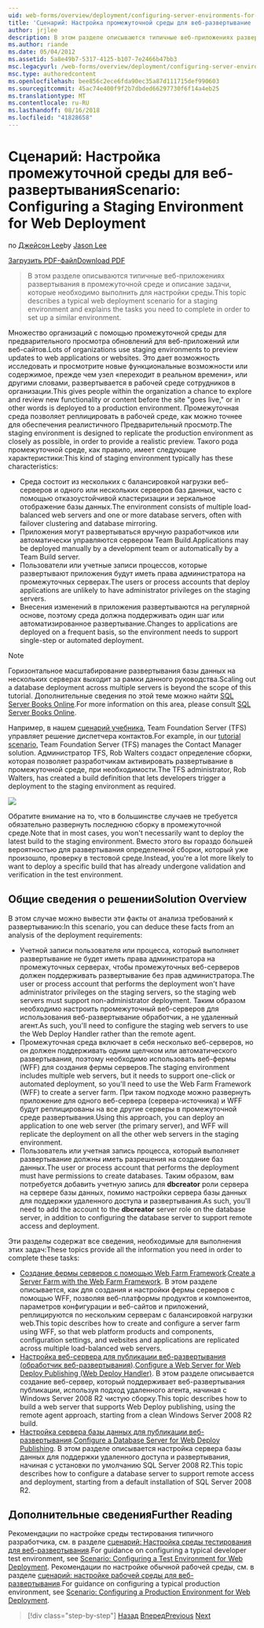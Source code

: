 ```yaml
---
uid: web-forms/overview/deployment/configuring-server-environments-for-web-deployment/scenario-configuring-a-staging-environment-for-web-deployment
title: 'Сценарий: Настройка промежуточной среды для веб-развертывание | Документация Майкрософт'
author: jrjlee
description: В этом разделе описываются типичные веб-приложениях развертывания в промежуточной среде и описание задачи, которые вам потребуется выполнить действия, чтобы настроить аналогичные env...
ms.author: riande
ms.date: 05/04/2012
ms.assetid: 5a8e49b7-5317-4125-b107-7e2466b47bb3
msc.legacyurl: /web-forms/overview/deployment/configuring-server-environments-for-web-deployment/scenario-configuring-a-staging-environment-for-web-deployment
msc.type: authoredcontent
ms.openlocfilehash: bee856c2ece6fda90ec35a87d111715def990603
ms.sourcegitcommit: 45ac74e400f9f2b7dbded66297730f6f14a4eb25
ms.translationtype: MT
ms.contentlocale: ru-RU
ms.lasthandoff: 08/16/2018
ms.locfileid: "41828658"
---
```

<a name="scenario-configuring-a-staging-environment-for-web-deployment"></a><span data-ttu-id="c8a65-103">Сценарий: Настройка промежуточной среды для веб-развертывания</span><span class="sxs-lookup"><span data-stu-id="c8a65-103">Scenario: Configuring a Staging Environment for Web Deployment</span></span>
====================
<span data-ttu-id="c8a65-104">по [Джейсон Lee](https://github.com/jrjlee)</span><span class="sxs-lookup"><span data-stu-id="c8a65-104">by [Jason Lee](https://github.com/jrjlee)</span></span>

[<span data-ttu-id="c8a65-105">Загрузить PDF-файл</span><span class="sxs-lookup"><span data-stu-id="c8a65-105">Download PDF</span></span>](https://msdnshared.blob.core.windows.net/media/MSDNBlogsFS/prod.evol.blogs.msdn.com/CommunityServer.Blogs.Components.WeblogFiles/00/00/00/63/56/8130.DeployingWebAppsInEnterpriseScenarios.pdf)

> <span data-ttu-id="c8a65-106">В этом разделе описываются типичные веб-приложениях развертывания в промежуточной среде и описание задачи, которые необходимо выполнить для настройки среды.</span><span class="sxs-lookup"><span data-stu-id="c8a65-106">This topic describes a typical web deployment scenario for a staging environment and explains the tasks you need to complete in order to set up a similar environment.</span></span>


<span data-ttu-id="c8a65-107">Множество организаций с помощью промежуточной среды для предварительного просмотра обновлений для веб-приложений или веб-сайтов.</span><span class="sxs-lookup"><span data-stu-id="c8a65-107">Lots of organizations use staging environments to preview updates to web applications or websites.</span></span> <span data-ttu-id="c8a65-108">Это дает возможность исследовать и просмотрите новые функциональные возможности или содержимое, прежде чем узел «переходит в реальном времени», или другими словами, развертывается в рабочей среде сотрудников в организации.</span><span class="sxs-lookup"><span data-stu-id="c8a65-108">This gives people within the organization a chance to explore and review new functionality or content before the site "goes live," or in other words is deployed to a production environment.</span></span> <span data-ttu-id="c8a65-109">Промежуточная среда позволяет реплицировать в рабочей среде, как можно точнее для обеспечения реалистичного Предварительный просмотр.</span><span class="sxs-lookup"><span data-stu-id="c8a65-109">The staging environment is designed to replicate the production environment as closely as possible, in order to provide a realistic preview.</span></span> <span data-ttu-id="c8a65-110">Такого рода промежуточной среде, как правило, имеет следующие характеристики:</span><span class="sxs-lookup"><span data-stu-id="c8a65-110">This kind of staging environment typically has these characteristics:</span></span>

- <span data-ttu-id="c8a65-111">Среда состоит из нескольких с балансировкой нагрузки веб-серверов и одного или нескольких серверов баз данных, часто с помощью отказоустойчивой кластеризации и зеркальное отображение базы данных.</span><span class="sxs-lookup"><span data-stu-id="c8a65-111">The environment consists of multiple load-balanced web servers and one or more database servers, often with failover clustering and database mirroring.</span></span>
- <span data-ttu-id="c8a65-112">Приложения могут развертываться вручную разработчиков или автоматически управляются сервером Team Build.</span><span class="sxs-lookup"><span data-stu-id="c8a65-112">Applications may be deployed manually by a development team or automatically by a Team Build server.</span></span>
- <span data-ttu-id="c8a65-113">Пользователи или учетные записи процессов, которые развертывают приложения будут иметь права администратора на промежуточных серверах.</span><span class="sxs-lookup"><span data-stu-id="c8a65-113">The users or process accounts that deploy applications are unlikely to have administrator privileges on the staging servers.</span></span>
- <span data-ttu-id="c8a65-114">Внесения изменений в приложения развертываются на регулярной основе, поэтому среда должна поддерживать один шаг или автоматизированное развертывание.</span><span class="sxs-lookup"><span data-stu-id="c8a65-114">Changes to applications are deployed on a frequent basis, so the environment needs to support single-step or automated deployment.</span></span>

> [!NOTE]
> <span data-ttu-id="c8a65-115">Горизонтальное масштабирование развертывания базы данных на нескольких серверах выходит за рамки данного руководства.</span><span class="sxs-lookup"><span data-stu-id="c8a65-115">Scaling out a database deployment across multiple servers is beyond the scope of this tutorial.</span></span> <span data-ttu-id="c8a65-116">Дополнительные сведения по этой теме можно найти [SQL Server Books Online](https://technet.microsoft.com/library/ms130214.aspx).</span><span class="sxs-lookup"><span data-stu-id="c8a65-116">For more information on this area, please consult [SQL Server Books Online](https://technet.microsoft.com/library/ms130214.aspx).</span></span>


<span data-ttu-id="c8a65-117">Например, в нашем [сценарий учебника](../deploying-web-applications-in-enterprise-scenarios/enterprise-web-deployment-scenario-overview.md), Team Foundation Server (TFS) управляет решение диспетчера контактов.</span><span class="sxs-lookup"><span data-stu-id="c8a65-117">For example, in our [tutorial scenario](../deploying-web-applications-in-enterprise-scenarios/enterprise-web-deployment-scenario-overview.md), Team Foundation Server (TFS) manages the Contact Manager solution.</span></span> <span data-ttu-id="c8a65-118">Администратор TFS, Rob Walters создаст определение сборки, которая позволяет разработчикам активировать развертывание в промежуточной среде, при необходимости.</span><span class="sxs-lookup"><span data-stu-id="c8a65-118">The TFS administrator, Rob Walters, has created a build definition that lets developers trigger a deployment to the staging environment as required.</span></span>

![](scenario-configuring-a-staging-environment-for-web-deployment/_static/image1.png)

<span data-ttu-id="c8a65-119">Обратите внимание на то, что в большинстве случаев не требуется обязательно развернуть последнюю сборку в промежуточной среде.</span><span class="sxs-lookup"><span data-stu-id="c8a65-119">Note that in most cases, you won't necessarily want to deploy the latest build to the staging environment.</span></span> <span data-ttu-id="c8a65-120">Вместо этого вы гораздо большей вероятностью для развертывания определенной сборки, который уже произошло, проверку в тестовой среде.</span><span class="sxs-lookup"><span data-stu-id="c8a65-120">Instead, you're a lot more likely to want to deploy a specific build that has already undergone validation and verification in the test environment.</span></span>

## <a name="solution-overview"></a><span data-ttu-id="c8a65-121">Общие сведения о решении</span><span class="sxs-lookup"><span data-stu-id="c8a65-121">Solution Overview</span></span>

<span data-ttu-id="c8a65-122">В этом случае можно вывести эти факты от анализа требований к развертыванию:</span><span class="sxs-lookup"><span data-stu-id="c8a65-122">In this scenario, you can deduce these facts from an analysis of the deployment requirements:</span></span>

- <span data-ttu-id="c8a65-123">Учетной записи пользователя или процесса, который выполняет развертывание не будет иметь права администратора на промежуточных серверах, чтобы промежуточных веб-серверов должен поддерживать развертывание без прав администратора.</span><span class="sxs-lookup"><span data-stu-id="c8a65-123">The user or process account that performs the deployment won't have administrator privileges on the staging servers, so the staging web servers must support non-administrator deployment.</span></span> <span data-ttu-id="c8a65-124">Таким образом необходимо настроить промежуточный веб-серверов для использования веб-развертывание обработчик, а не удаленный агент.</span><span class="sxs-lookup"><span data-stu-id="c8a65-124">As such, you'll need to configure the staging web servers to use the Web Deploy Handler rather than the remote agent.</span></span>
- <span data-ttu-id="c8a65-125">Промежуточная среда включает в себя несколько веб-серверов, но он должен поддерживать одним щелчком или автоматического развертывания, поэтому необходимо использовать веб-фермы (WFF) для создания фермы серверов.</span><span class="sxs-lookup"><span data-stu-id="c8a65-125">The staging environment includes multiple web servers, but it needs to support one-click or automated deployment, so you'll need to use the Web Farm Framework (WFF) to create a server farm.</span></span> <span data-ttu-id="c8a65-126">При таком подходе можно развернуть приложение для одного веб-сервера (сервера-источника) и WFF будут реплицированы на все другие серверы в промежуточной среде развертывания.</span><span class="sxs-lookup"><span data-stu-id="c8a65-126">Using this approach, you can deploy an application to one web server (the primary server), and WFF will replicate the deployment on all the other web servers in the staging environment.</span></span>
- <span data-ttu-id="c8a65-127">Пользователь или учетная запись процесса, который выполняет развертывание должны иметь разрешения на создание баз данных.</span><span class="sxs-lookup"><span data-stu-id="c8a65-127">The user or process account that performs the deployment must have permissions to create databases.</span></span> <span data-ttu-id="c8a65-128">Таким образом, вам потребуется добавить учетную запись для **dbcreator** роли сервера на сервере базы данных, помимо настройки сервера базы данных для поддержки удаленного доступа и развертывания.</span><span class="sxs-lookup"><span data-stu-id="c8a65-128">As such, you'll need to add the account to the **dbcreator** server role on the database server, in addition to configuring the database server to support remote access and deployment.</span></span>

<span data-ttu-id="c8a65-129">Эти разделы содержат все сведения, необходимые для выполнения этих задач:</span><span class="sxs-lookup"><span data-stu-id="c8a65-129">These topics provide all the information you need in order to complete these tasks:</span></span>

- <span data-ttu-id="c8a65-130">[Создание фермы серверов с помощью Web Farm Framework](creating-a-server-farm-with-the-web-farm-framework.md).</span><span class="sxs-lookup"><span data-stu-id="c8a65-130">[Create a Server Farm with the Web Farm Framework](creating-a-server-farm-with-the-web-farm-framework.md).</span></span> <span data-ttu-id="c8a65-131">В этом разделе описывается, как для создания и настройки фермы серверов с помощью WFF, позволяя веб-платформы продуктов и компонентов, параметров конфигурации и веб-сайтов и приложений, реплицируются по нескольким серверам с балансировкой нагрузки web.</span><span class="sxs-lookup"><span data-stu-id="c8a65-131">This topic describes how to create and configure a server farm using WFF, so that web platform products and components, configuration settings, and websites and applications are replicated across multiple load-balanced web servers.</span></span>
- <span data-ttu-id="c8a65-132">[Настройка веб-сервера для публикации веб-развертывания (обработчик веб-развертывания)](configuring-a-web-server-for-web-deploy-publishing-web-deploy-handler.md).</span><span class="sxs-lookup"><span data-stu-id="c8a65-132">[Configure a Web Server for Web Deploy Publishing (Web Deploy Handler)](configuring-a-web-server-for-web-deploy-publishing-web-deploy-handler.md).</span></span> <span data-ttu-id="c8a65-133">В этом разделе описывается создание веб-сервер, который поддерживает веб-развертывания публикации, используя подход удаленного агента, начиная с Windows Server 2008 R2 чистую сборку.</span><span class="sxs-lookup"><span data-stu-id="c8a65-133">This topic describes how to build a web server that supports Web Deploy publishing, using the remote agent approach, starting from a clean Windows Server 2008 R2 build.</span></span>
- <span data-ttu-id="c8a65-134">[Настройка сервера базы данных для публикации веб-развертывания](configuring-a-database-server-for-web-deploy-publishing.md).</span><span class="sxs-lookup"><span data-stu-id="c8a65-134">[Configure a Database Server for Web Deploy Publishing](configuring-a-database-server-for-web-deploy-publishing.md).</span></span> <span data-ttu-id="c8a65-135">В этом разделе описывается настройка сервера базы данных для поддержки удаленного доступа и развертывания, начиная с установки по умолчанию SQL Server 2008 R2.</span><span class="sxs-lookup"><span data-stu-id="c8a65-135">This topic describes how to configure a database server to support remote access and deployment, starting from a default installation of SQL Server 2008 R2.</span></span>

## <a name="further-reading"></a><span data-ttu-id="c8a65-136">Дополнительные сведения</span><span class="sxs-lookup"><span data-stu-id="c8a65-136">Further Reading</span></span>

<span data-ttu-id="c8a65-137">Рекомендации по настройке среды тестирования типичного разработчика, см. в разделе [сценарий: Настройка среды тестирования для веб-развертывания](scenario-configuring-a-test-environment-for-web-deployment.md).</span><span class="sxs-lookup"><span data-stu-id="c8a65-137">For guidance on configuring a typical developer test environment, see [Scenario: Configuring a Test Environment for Web Deployment](scenario-configuring-a-test-environment-for-web-deployment.md).</span></span> <span data-ttu-id="c8a65-138">Рекомендации по настройке обычной рабочей среды, см. в разделе [сценарий: настройке рабочей среды для веб-развертывания](scenario-configuring-a-production-environment-for-web-deployment.md).</span><span class="sxs-lookup"><span data-stu-id="c8a65-138">For guidance on configuring a typical production environment, see [Scenario: Configuring a Production Environment for Web Deployment](scenario-configuring-a-production-environment-for-web-deployment.md).</span></span>

> [!div class="step-by-step"]
> <span data-ttu-id="c8a65-139">[Назад](scenario-configuring-a-test-environment-for-web-deployment.md)
> [Вперед](scenario-configuring-a-production-environment-for-web-deployment.md)</span><span class="sxs-lookup"><span data-stu-id="c8a65-139">[Previous](scenario-configuring-a-test-environment-for-web-deployment.md)
[Next](scenario-configuring-a-production-environment-for-web-deployment.md)</span></span>
